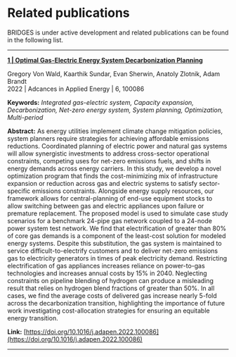 # Related publications

BRIDGES is under active development and related publications can be found in the following list.

___

[**1 | Optimal Gas-Electric Energy System Decarbonization Planning**](https://doi.org/10.1016/j.adapen.2022.100086)

Gregory Von Wald, Kaarthik Sundar, Evan Sherwin, Anatoly Zlotnik, Adam Brandt   
2022 | Adcances in Applied Energy | 6, 100086

**Keywords:** *Integrated gas-electric system, Capacity expansion, Decarbonization, Net-zero energy system, System planning, Optimization, Multi-period*

**Abstract:** As energy utilities implement climate change mitigation policies, system planners require strategies for achieving affordable emissions reductions. Coordinated planning of electric power and natural gas systems will allow synergistic investments to address cross-sector operational constraints, competing uses for net-zero emissions fuels, and shifts in energy demands across energy carriers. In this study, we develop a novel optimization program that finds the cost-minimizing mix of infrastructure expansion or reduction across gas and electric systems to satisfy sector-specific emissions constraints. Alongside energy supply resources, our framework allows for central-planning of end-use equipment stocks to allow switching between gas and electric appliances upon failure or premature replacement. The proposed model is used to simulate case study scenarios for a benchmark 24-pipe gas network coupled to a 24-node power system test network. We find that electrification of greater than 80% of core gas demands is a component of the least-cost solution for modeled energy systems. Despite this substitution, the gas system is maintained to service difficult-to-electrify customers and to deliver net-zero emissions gas to electricity generators in times of peak electricity demand. Restricting electrification of gas appliances increases reliance on power-to-gas technologies and increases annual costs by 15% in 2040. Neglecting constraints on pipeline blending of hydrogen can produce a misleading result that relies on hydrogen blend fractions of greater than 50%. In all cases, we find the average costs of delivered gas increase nearly 5-fold across the decarbonization transition, highlighting the importance of future work investigating cost-allocation strategies for ensuring an equitable energy transition.

**Link:** [https://doi.org/10.1016/j.adapen.2022.100086](https://doi.org/10.1016/j.adapen.2022.100086)

___